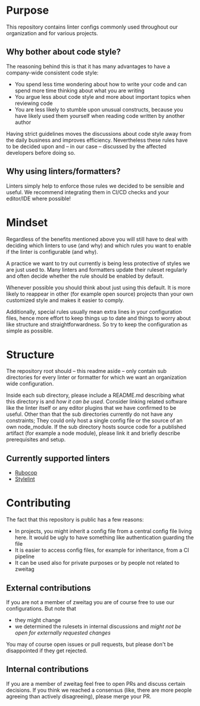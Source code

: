 # Purpose

This repository contains linter configs commonly used throughout our organization and for various projects.

## Why bother about code style?
The reasoning behind this is that it has many advantages to have a company-wide consistent code style:

* You spend less time wondering about how to write your code and can spend more time thinking about what you are writing
* You argue less about code style and more about important topics when reviewing code
* You are less likely to stumble upon unusual constructs, because you have likely used them yourself when reading code written by another author

Having strict guidelines moves the discussions about code style away from the daily business and improves efficiency. Nevertheless these rules have to be decided upon and – in our case – discussed by the affected developers before doing so.

## Why using linters/formatters?
Linters simply help to enforce those rules we decided to be sensible and useful. We recommend integrating them in CI/CD checks and your editor/IDE where possible!

# Mindset

Regardless of the benefits mentioned above you will still have to deal with deciding which linters to use (and why) and which rules you want to enable if the linter is configurable (and why).

A practice we want to try out currently is being less protective of styles we are just used to. Many linters and formatters update their ruleset regularly and often decide whether the rule should be enabled by default.

Whenever possible you should think about just using this default. It is more likely to reappear in other (for example open source) projects than your own customized style and makes it easier to comply.

Additionally, special rules usually mean extra lines in your configuration files, hence more effort to keep things up to date and things to worry about like structure and straightforwardness.
So try to keep the configuration as simple as possible.

# Structure

The repository root should – this readme aside – only contain sub directories for every linter or formatter for which we want an organization wide configuration.

Inside each sub directory, please include a README.md describing what this directory is and *how it can be used*. Consider linking related software like the linter itself or any editor plugins that we have confirmed to be useful.
Other than that the sub directories currently do not have any constraints; They could only host a single config file or the source of an own node_module.
If the sub directory hosts source code for a published artifact (for example a node module), please link it and briefly describe prerequisites and setup.

## Currently supported linters

* [Rubocop](rubocop/README.md)
* [Stylelint](stylelint/README.md)

# Contributing

The fact that this repository is public has a few reasons:

* In projects, you might inherit a config file from a central config file living here. It would be ugly to have something like authentication guarding the file
* It is easier to access config files, for example for inheritance, from a CI pipeline
* It can be used also for private purposes or by people not related to zweitag

## External contributions
If you are not a member of zweitag you are of course free to use our configurations. But note that

* they might change
*  we determined the rulesets in internal discussions and *might not be open for externally requested changes*

You may of course open issues or pull requests, but please don't be disappointed if they get rejected.

## Internal contributions
If you are a member of zweitag feel free to open PRs and discuss certain decisions. If you think we reached a consensus (like, there are more people agreeing than actively disagreeing), please merge your PR.
